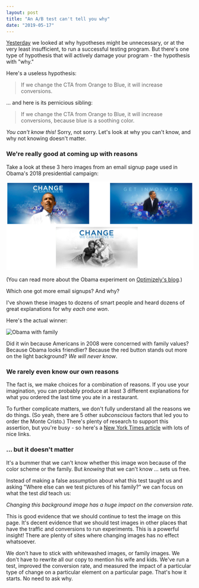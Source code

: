 ```yaml
---
layout: post
title: "An A/B test can't tell you why"
date: "2019-05-17"
---
```


[Yesterday](https://briandavidhall.com/you-dont-need-a-hypothesis/) we looked at why hypotheses might be unnecessary, or at the very least insufficient, to run a successful testing program. But there's one type of hypothesis that will actively damage your program - the hypothesis with "why."

Here's a useless hypothesis:

> If we change the CTA from Orange to Blue, it will increase conversions.

... and here is its pernicious sibling:

> If we change the CTA from Orange to Blue, it will increase conversions, because blue is a soothing color.

_You can't know this!_ Sorry, not sorry. Let's look at why you can't know, and why not knowing doesn't matter.

### We're really good at coming up with reasons

Take a look at these 3 hero images from an email signup page used in Obama's 2018 presidential campaign:

![Three images of Barack Obama](/images/three-obama.png)

(You can read more about the Obama experiment on [Optimizely's blog](https://blog.optimizely.com/2010/11/29/how-obama-raised-60-million-by-running-a-simple-experiment/).)

Which one got more email signups? And why?

I've shown these images to dozens of smart people and heard dozens of great explanations for why _each one won_.

Here's the actual winner:

![Obama with family](https://lh5.googleusercontent.com/oCGKQKQ9gRaqDFbIhfd0HcW1zp8z7eCRjApxgR4YYkYYxvidrUm2n-4EXNJhnAr1KOHOs7L80z-kbCnMpe3zvcYlGc6dAuBPuLe44buBMtdq83piKsGvjOwSaifOGesewDpyZGOBdMA)

Did it win because Americans in 2008 were concerned with family values? Because Obama looks friendlier? Because the red button stands out more on the light background? _We will never know_.

### We rarely even know our own reasons

The fact is, we make choices for a combination of reasons. If you use your imagination, you can probably produce at least 3 different explanations for what you ordered the last time you ate in a restaurant.

To further complicate matters, we don't fully understand all the reasons we do things. (So yeah, there are 5 other _subconscious_ factors that led you to order the Monte Cristo.) There's plenty of research to support this assertion, but you're busy - so here's a [New York Times article](https://www.nytimes.com/2016/07/18/opinion/why-you-dont-know-your-own-mind.html) with lots of nice links.

### ... but it doesn't matter

It's a bummer that we can't know whether this image won because of the color scheme or the family. But _knowing_ that we can't know ... sets us free.

Instead of making a false assumption about what this test taught us and asking "Where else can we test pictures of his family?" we can focus on what the test _did_ teach us:

_Changing this background image has a huge impact on the conversion rate._

This is good evidence that we should continue to test the image on this page. It's decent evidence that we should test images in other places that have the traffic and conversions to run experiments. This is a powerful insight! There are plenty of sites where changing images has no effect whatsoever.

We don't have to stick with whitewashed images, or family images. We don't have to rewrite all our copy to mention his wife and kids. We've run a test, improved the conversion rate, and measured the impact of a particular type of change on a particular element on a particular page. That's how it starts. No need to ask why.
